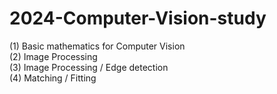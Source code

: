 # 2024-Computer-Vision-study

(1) Basic mathematics for Computer Vision  <br/>
(2) Image Processing                         <br/>
(3) Image Processing / Edge detection          <br/>
(4) Matching / Fitting                            <br/>


